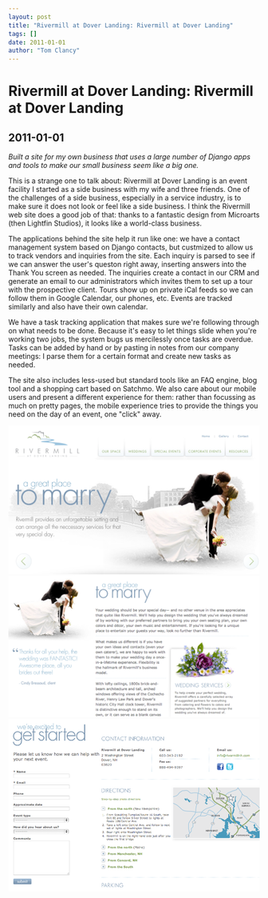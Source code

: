 ```yaml
---
layout: post
title: "Rivermill at Dover Landing: Rivermill at Dover Landing"
tags: []
date: 2011-01-01
author: "Tom Clancy"
---
```


# Rivermill at Dover Landing: Rivermill at Dover Landing

## 2011-01-01

_Built a site for my own business that uses a large number of Django apps and tools to make our small business seem like a big one._

<p>This is a strange one to talk about: Rivermill at Dover Landing is an event facility I started as a side business with my wife and three friends. One of the challenges of a side business, especially in a service industry, is to make sure it does not look or feel like a side business. I think the Rivermill web site does a good job of that: thanks to a fantastic design from Microarts (then Lightfin Studios), it looks like a world-class business.&nbsp;</p>
<p>The applications behind the site help it run like one: we have a contact management system based on Django contacts, but custmized to allow us to track vendors and inquiries from the site. Each inquiry is parsed to see if we can answer the user's queston right away, inserting answers into the Thank You screen as needed. The inquiries create a contact in our CRM and generate an email to our administrators which invites them to set up a tour with the prospective client. Tours show up on private iCal feeds so we can follow them in Google Calendar, our phones, etc. Events are tracked similarly and also have their own calendar.</p>
<p>We have a task tracking application that makes sure we're following through on what needs to be done. Because it's easy to let things slide when you're working two jobs, the system bugs us mercilessly once tasks are overdue. Tasks can be added by hand or by pasting in notes from our company meetings: I parse them for a certain format and create new tasks as needed.</p>
<p>The site also includes less-used but standard tools like an FAQ engine, blog tool and a shopping cart based on Satchmo. We also care about our mobile users and present a different experience for them: rather than focussing as much on pretty pages, the mobile experience tries to provide the things you need on the day of an event, one "click" away.</p><img src="/assets/portfolio/homepage.png" alt="Homepage " />
<img src="/assets/portfolio/marry.png" alt="Weddings " />
<img src="/assets/portfolio/contact.png" alt="Contact " />

